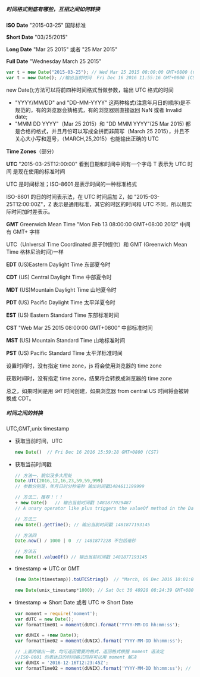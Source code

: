 ##### 时间格式到底有哪些，互相之间如何转换

**ISO Date**  "2015-03-25"  国际标准

**Short Date**   "03/25/2015" 

**Long Date** "Mar 25 2015" 或者  "25 Mar 2015" 

**Full Date** "Wednesday March 25 2015"

```javascript
var t = new Date("2015-03-25"); // Wed Mar 25 2015 08:00:00 GMT+0800 (CST)
var t = new Date(); //输出当前时间  Fri Dec 16 2016 11:55:16 GMT+0800 (CST) 
```

new Date();方法可以将前四种时间格式当做参数，输出 UTC 格式的时间

- "YYYY/MM/DD" and "DD-MM-YYYY"  这两种格式(注意年月日的顺序)是不规范的，有的浏览器会猜格式，有的浏览器则直接返回 NaN 或者 Invalid date;
- "MMM DD YYYY"（Mar 25 2015）和 "DD MMM YYYY"(25 Mar 2015) 都是合格的格式，并且月份可以写成全拼而非简写（March 25 2015），并且不关心大小写和逗号，（MARCH,25,2015）也能输出正确的 UTC

**Time Zones**（部分）

**UTC**  "2015-03-25T12:00:00" 看到日期和时间中间有一个字母 T 表示为 UTC 时间 是现在使用的标准时间

UTC 是时间标准；ISO-8601 是表示时间的一种标准格式

ISO-8601 的日的时间表示法，在 UTC 时间后加 Z，如 "2015-03-25T12:00:00Z"，Z 表示是通用标准，其它的时区的时间和 UTC 不同，所以用实际时间加时差表示。

**GMT** Greenwich Mean Time   "Mon Feb 13 08:00:00 GMT+08:00 2012" 中间有 GMT+ 字样

UTC（Universal Time Coordinated 原子钟提供）和 GMT (Greenwich Mean Time 格林尼治时间)一样

**EDT**  (US)Eastern Daylight Time  东部夏令时

**CDT**  (US) Central Daylight Time  中部夏令时

**MDT** (US)Mountain Daylight Time 山地夏令时

**PDT** (US) Pacific Daylight Time 太平洋夏令时

**EST** (US) Eastern Standard Time 东部标准时间

**CST**   "Web Mar 25 2015 08:00:00 GMT+0800"   中部标准时间

**MST** (US) Mountain Standard Time 山地标准时间

**PST** (US) Pacific Standard Time 太平洋标准时间



设置时间时，没有指定 time zone，js 将会使用浏览器的 time zone

获取时间时，没有指定 time zone，结果将会转换成浏览器的 time zone

总之，如果时间是用 `GMT` 时间创建，如果浏览器 from central US 时间将会被转换成 CDT。



##### 时间之间的转换

UTC,GMT,unix timestamp

- 获取当前时间，UTC

  ```javascript
  new Date()  // Fri Dec 16 2016 15:59:28 GMT+0800 (CST)
  ```


- 获取当前时间戳

  ```javascript
  // 方法一，貌似没多大用处
  Date.UTC(2016,12,16,23,59,59,999) 
  // 参数分别是，年月日时分秒毫秒 输出时间戳1484611199999

  // 方法二，推荐！！！
  + new Date()   // 输出当前时间戳 1481877029487 
  // A unary operator like plus triggers the valueOf method in the Date object and it returns the time-stamp (without any alteration). 一元运算比如+会触发 valueOf 方法作用到 Date 对象上，让它直接返回时间戳

  // 方法三
  new Date().getTime(); // 输出当前时间戳 1481877193145

  // 方法四
  Date.now() / 1000 | 0  // 1481877228 不包括毫秒

  // 方法五
  new Date().valueOf() // 输出当前时间戳 1481877193145
  ```

- timestamp => UTC or GMT

  ```javascript
  (new Date(timestamp)).toUTCString()  // "March, 06 Dec 2016 10:01:02 GMT"，此处使用 toGMTString() 结果是一样的

  new Date(unix_timestamp*1000); // Sat Oct 30 48928 08:24:39 GMT+0800 (CST)
  ```

- timestamp => Short Date  或者 UTC => Short Date 

  ```javascript
  var moment = require('moment');
  var dUTC = new Date();
  var formatTime01 = moment(dUTC).format('YYYY-MM-DD hh:mm:ss');

  var dUNIX = +new Date();
  var formatTime02 = moment(dUNIX).format('YYYY-MM-DD hh:mm:ss');

  // 上面的输出一致，均可返回需要的格式，返回格式根据 moment 语法定
  //ISO-8601 的表达日的时间格式同样可以用 moment 解决
  var dUNIX = '2016-12-16T12:23:45Z';
  var formatTime02 = moment(dUNIX).format('YYYY-MM-DD hh:mm:ss'); // 输出指定格式的时间

  ```


